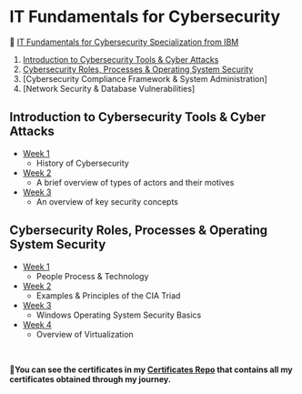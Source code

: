# IT Fundamentals for Cybersecurity

 🔶 <a href="https://www.coursera.org/specializations/it-fundamentals-cybersecurity">IT Fundamentals for Cybersecurity Specialization from IBM</a>
<!--<strong><p>✳Specialization on Coursera by IBM </strong> https://www.coursera.org/specializations/it-fundamentals-cybersecurity </p>-->
  
  
1. [Introduction to Cybersecurity Tools & Cyber Attacks](https://https://github.com/ShafayetB/Coursera/tree/master/IT-Fundamentals-for-CyberSecurity/Introduction%20to%20Cybersecurity%20Tools%20%26%20Cyber%20Attacks)
2. [Cybersecurity Roles, Processes & Operating System Security](https://github.com/ShafayetB/Coursera/tree/master/IT-Fundamentals-for-CyberSecurity/Cybersecurity%20Roles%2C%20Processes%20%26%20Operating%20System%20Security)
3. [Cybersecurity Compliance Framework & System Administration]
4. [Network Security & Database Vulnerabilities]


## Introduction to Cybersecurity Tools & Cyber Attacks

- [Week 1](https://github.com/ShafayetB/Coursera/tree/master/IT-Fundamentals-for-CyberSecurity/Introduction%20to%20Cybersecurity%20Tools%20%26%20Cyber%20Attacks/Week%201)
  - History of Cybersecurity
- [Week 2](https://github.com/ShafayetB/Coursera/tree/master/IT-Fundamentals-for-CyberSecurity/Introduction%20to%20Cybersecurity%20Tools%20%26%20Cyber%20Attacks/Week%202)
  - A brief overview of types of actors and their motives
- [Week 3](https://github.com/ShafayetB/Coursera/tree/master/IT-Fundamentals-for-CyberSecurity/Introduction%20to%20Cybersecurity%20Tools%20&%20Cyber%20Attacks/Week%203)
  - An overview of key security concepts

## Cybersecurity Roles, Processes & Operating System Security

- [Week 1](https://github.com/ShafayetB/Coursera/tree/master/IT-Fundamentals-for-CyberSecurity/Cybersecurity%20Roles%2C%20Processes%20%26%20Operating%20System%20Security/Week%201)
  - People Process & Technology
- [Week 2](https://github.com/ShafayetB/Coursera/tree/master/IT-Fundamentals-for-CyberSecurity/Cybersecurity%20Roles%2C%20Processes%20%26%20Operating%20System%20Security/Week%202)
  - Examples & Principles of the CIA Triad
- [Week 3](https://github.com/ShafayetB/Coursera/tree/master/IT-Fundamentals-for-CyberSecurity/Cybersecurity%20Roles%2C%20Processes%20%26%20Operating%20System%20Security/Week%203)
  - Windows Operating System Security Basics
- [Week 4](https://github.com/ShafayetB/Coursera/tree/master/IT-Fundamentals-for-CyberSecurity/Cybersecurity%20Roles%2C%20Processes%20%26%20Operating%20System%20Security/Week%204)
  - Overview of Virtualization
  
  
</br>    
<strong><p>🔷You can see the certificates in my <a href="https://github.com/ShafayetB/Certificates">Certificates Repo</a> that contains all my certificates obtained through my journey.</strong></p><br>

 
    
 
